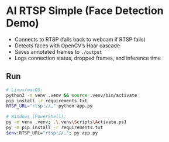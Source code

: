 # AI RTSP Simple (Face Detection Demo)

- Connects to RTSP (falls back to webcam if RTSP fails)
- Detects faces with OpenCV’s Haar cascade
- Saves annotated frames to `./output`
- Logs connection status, dropped frames, and inference time

## Run
```bash
# Linux/macOS:
python3 -m venv .venv && source .venv/bin/activate
pip install -r requirements.txt
RTSP_URL="rtsp://…" python app.py

# Windows (PowerShell):
py -m venv .venv; .\.venv\Scripts\Activate.ps1
py -m pip install -r requirements.txt
$env:RTSP_URL="rtsp://…"; py app.py
